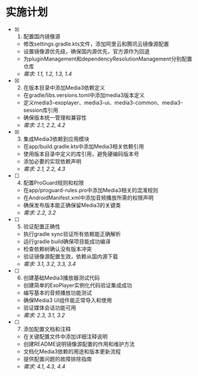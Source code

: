 # 实施计划

- [x] 1. 配置国内镜像源





  - 修改settings.gradle.kts文件，添加阿里云和腾讯云镜像源配置
  - 设置镜像源优先级，确保国内源优先，官方源作为回退
  - 为pluginManagement和dependencyResolutionManagement分别配置仓库
  - _需求: 1.1, 1.2, 1.3, 1.4_

- [x] 2. 在版本目录中添加Media3依赖定义





  - 在gradle/libs.versions.toml中添加media3版本定义
  - 定义media3-exoplayer、media3-ui、media3-common、media3-session库引用
  - 确保版本统一管理和兼容性
  - _需求: 2.1, 2.2, 4.2_

- [x] 3. 集成Media3依赖到应用模块





  - 在app/build.gradle.kts中添加Media3相关依赖引用
  - 使用版本目录中定义的库引用，避免硬编码版本号
  - 添加必要的实现依赖声明
  - _需求: 2.1, 2.2, 4.3_

- [ ] 4. 配置ProGuard规则和权限
  - 在app/proguard-rules.pro中添加Media3相关的混淆规则
  - 在AndroidManifest.xml中添加音频播放所需的权限声明
  - 确保发布版本能正确保留Media3的关键类
  - _需求: 2.2, 3.2_

- [ ] 5. 验证配置正确性
  - 执行gradle sync验证所有依赖能正确解析
  - 运行gradle build确保项目能成功编译
  - 检查依赖树确认没有版本冲突
  - 验证镜像源配置生效，依赖从国内源下载
  - _需求: 3.1, 3.2, 3.3, 3.4_

- [ ] 6. 创建基础Media3播放器测试代码
  - 创建简单的ExoPlayer实例化代码验证集成成功
  - 编写基本的音频播放功能测试
  - 确保Media3 UI组件能正常导入和使用
  - 验证媒体会话功能可用
  - _需求: 2.3, 3.1, 3.2_

- [ ] 7. 添加配置文档和注释
  - 在关键配置文件中添加详细注释说明
  - 创建README说明镜像源配置的作用和维护方法
  - 文档化Media3依赖的用途和版本更新流程
  - 提供配置问题的故障排除指南
  - _需求: 4.1, 4.3, 4.4_